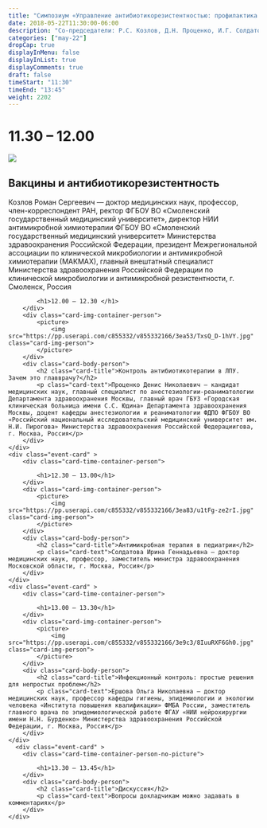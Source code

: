 ```yaml
---
title: "Симпозиум «Управление антибиотикорезистентностью: профилактика и организация»"
date: 2018-05-22T11:30:00-06:00
description: "Со-председатели: Р.С. Козлов, Д.Н. Проценко, И.Г. Солдатова"
categories: ["may-22"]
dropCap: true
displayInMenu: false
displayInList: true
displayComments: true
draft: false
timeStart: "11:30"
timeEnd: "13:45"
weight: 2202
---
```




<div class="card-container">
    <div class="event-card" >
        <div class="card-time-container-person">
            <h1>11.30 – 12.00</h1>
        </div>
        <div class="card-img-container-person">
            <picture>
                <img src="https://pp.userapi.com/c855332/v855332166/3e993/bP7eCnQ5DF0.jpg" class="card-img-person">
            </picture>
        </div>
        <div class="card-body-person">
            <h2 class="card-title">Вакцины и антибиотикорезистентность</h2>
            <p class="card-text">Козлов Роман Сергеевич — доктор медицинских наук, профессор, член-корреспондент РАН, ректор ФГБОУ ВО «Смоленский государственный медицинский университет», директор НИИ антимикробной химиотерапии ФГБОУ ВО «Смоленский государственный медицинский университет» Министерства здравоохранения Российской Федерации, президент Межрегиональной ассоциации по клинической микробиологии и антимикробной химиотерапии (МАКМАХ), главный внештатный специалист Министерства здравоохранения Российской Федерации по клинической микробиологии и антимикробной резистентности, г. Смоленск, Россия</p>
        </div>
    </div>
    <div class="event-card" >
        <div class="card-time-container-person">

            <h1>12.00 – 12.30 </h1>
        </div>
        <div class="card-img-container-person">
            <picture>
                <img src="https://pp.userapi.com/c855332/v855332166/3ea53/TxsQ_D-1hVY.jpg" class="card-img-person">
            </picture>
        </div>
        <div class="card-body-person">
            <h2 class="card-title">Контроль антибиотикотерапии в ЛПУ. Зачем это главврачу?</h2>
            <p class="card-text">Проценко Денис Николаевич — кандидат медицинских наук, главный специалист по анестезиологии-реаниматологии Департамента здравоохранения Москвы, главный врач ГБУЗ «Городская клиническая больница имени С.С. Юдина» Департамента здравоохранения Москвы, доцент кафедры анестезиологии и реаниматологии ФДПО ФГБОУ ВО «Российский национальный исследовательский медицинский университет им. Н.И. Пирогова» Министерства здравоохранения Российской Федерациигова, г. Москва, Россия</p>
        </div>
    </div>
    <div class="event-card" >
        <div class="card-time-container-person">

            <h1>12.30 – 13.00</h1>
        </div>
        <div class="card-img-container-person">
            <picture>
                <img src="https://pp.userapi.com/c855332/v855332166/3ea83/u1tFg-ze2rI.jpg" class="card-img-person">
            </picture>
        </div>
        <div class="card-body-person">
            <h2 class="card-title">Антимикробная терапия в педиатрии</h2>
            <p class="card-text">Солдатова Ирина Геннадьевна — доктор медицинских наук, профессор, заместитель министра здравоохранения Московской области, г. Москва, Россия</p>
        </div>
    </div>
    <div class="event-card" >
        <div class="card-time-container-person">

            <h1>13.00 – 13.30</h1>
        </div>
        <div class="card-img-container-person">
            <picture>
                <img src="https://pp.userapi.com/c855332/v855332166/3e9c3/8IuuRXF6Gh0.jpg" class="card-img-person">
            </picture>
        </div>
        <div class="card-body-person">
            <h2 class="card-title">Инфекционный контроль: простые решения для непростых проблем</h2>
            <p class="card-text">Ершова Ольга Николаевна — доктор медицинских наук, профессор кафедры гигиены, эпидемиологии и экологии человека «Института повышения квалификации» ФМБА России, заместитель главного врача по эпидемиологической работе ФГАУ «НИИ нейрохирургии имени Н.Н. Бурденко» Министерства здравоохранения Российской Федерации, г. Москва, Россия</p>
        </div>
    </div>
      <div class="event-card" >
        <div class="card-time-container-person-no-picture">

            <h1>13.30 – 13.45</h1>
        </div>
        <div class="card-body-person">
            <h2 class="card-title">Дискуссия</h2>
            <p class="card-text">Вопросы докладчикам можно задавать в комментариях</p>
        </div>
    </div>
</div>

